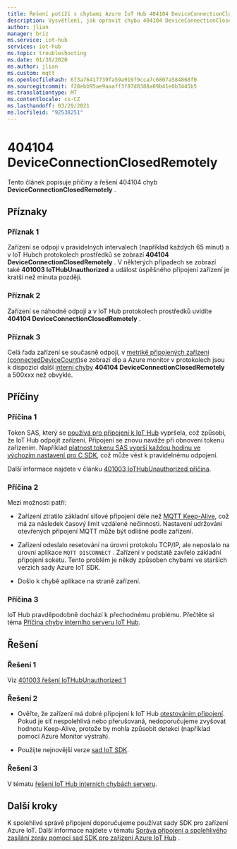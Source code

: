 ```yaml
---
title: Řešení potíží s chybami Azure IoT Hub 404104 DeviceConnectionClosedRemotely
description: Vysvětlení, jak opravit chybu 404104 DeviceConnectionClosedRemotely
author: jlian
manager: briz
ms.service: iot-hub
services: iot-hub
ms.topic: troubleshooting
ms.date: 01/30/2020
ms.author: jlian
ms.custom: mqtt
ms.openlocfilehash: 673a76417739fa59a91979cca7c6807a584868f0
ms.sourcegitcommit: f28ebb95ae9aaaff3f87d8388a09b41e0b3445b5
ms.translationtype: MT
ms.contentlocale: cs-CZ
ms.lasthandoff: 03/29/2021
ms.locfileid: "92538251"
---
```

# <a name="404104-deviceconnectionclosedremotely"></a>404104 DeviceConnectionClosedRemotely

Tento článek popisuje příčiny a řešení 404104 chyb **DeviceConnectionClosedRemotely** .

## <a name="symptoms"></a>Příznaky

### <a name="symptom-1"></a>Příznak 1

Zařízení se odpojí v pravidelných intervalech (například každých 65 minut) a v IoT Hubch protokolech prostředků se zobrazí **404104 DeviceConnectionClosedRemotely** . V některých případech se zobrazí také **401003 IoTHubUnauthorized** a událost úspěšného připojení zařízení je kratší než minuta později.

### <a name="symptom-2"></a>Příznak 2

Zařízení se náhodně odpojí a v IoT Hub protokolech prostředků uvidíte **404104 DeviceConnectionClosedRemotely** .

### <a name="symptom-3"></a>Příznak 3

Celá řada zařízení se současně odpojí, v [metrikě připojených zařízení (connectedDeviceCount)](monitor-iot-hub-reference.md)se zobrazí dip a Azure monitor v protokolech jsou k dispozici další [interní chyby](iot-hub-troubleshoot-error-500xxx-internal-errors.md) **404104 DeviceConnectionClosedRemotely** a 500xxx než obvykle.

## <a name="causes"></a>Příčiny

### <a name="cause-1"></a>Příčina 1

Token SAS, který se [používá pro připojení k IoT Hub](iot-hub-devguide-security.md#security-tokens) vypršela, což způsobí, že IoT Hub odpojit zařízení. Připojení se znovu naváže při obnovení tokenu zařízením. Například [platnost tokenu SAS vyprší každou hodinu ve výchozím nastavení pro C SDK](https://github.com/Azure/azure-iot-sdk-c/blob/master/doc/connection_and_messaging_reliability.md#connection-authentication), což může vést k pravidelnému odpojení.

Další informace najdete v článku [401003 IoTHubUnauthorized příčina](iot-hub-troubleshoot-error-401003-iothubunauthorized.md#cause-1).

### <a name="cause-2"></a>Příčina 2

Mezi možnosti patří:

- Zařízení ztratilo základní síťové připojení déle než [MQTT Keep-Alive](iot-hub-mqtt-support.md#default-keep-alive-timeout), což má za následek časový limit vzdálené nečinnosti. Nastavení udržování otevřených připojení MQTT může být odlišné podle zařízení.

- Zařízení odeslalo resetování na úrovni protokolu TCP/IP, ale neposlalo na úrovni aplikace `MQTT DISCONNECT` . Zařízení v podstatě zavřelo základní připojení soketu. Tento problém je někdy způsoben chybami ve starších verzích sady Azure IoT SDK.

- Došlo k chybě aplikace na straně zařízení.

### <a name="cause-3"></a>Příčina 3

IoT Hub pravděpodobně dochází k přechodnému problému. Přečtěte si téma [Příčina chyby interního serveru IoT Hub](iot-hub-troubleshoot-error-500xxx-internal-errors.md#cause).

## <a name="solutions"></a>Řešení

### <a name="solution-1"></a>Řešení 1

Viz [401003 řešení IoTHubUnauthorized 1](iot-hub-troubleshoot-error-401003-iothubunauthorized.md#solution-1)

### <a name="solution-2"></a>Řešení 2

- Ověřte, že zařízení má dobré připojení k IoT Hub [otestováním připojení](tutorial-connectivity.md). Pokud je síť nespolehlivá nebo přerušovaná, nedoporučujeme zvyšovat hodnotu Keep-Alive, protože by mohla způsobit detekci (například pomocí Azure Monitor výstrah). 

- Použijte nejnovější verze [sad IoT SDK](iot-hub-devguide-sdks.md).

### <a name="solution-3"></a>Řešení 3

V tématu [řešení IoT Hub interních chybách serveru](iot-hub-troubleshoot-error-500xxx-internal-errors.md#solution).

## <a name="next-steps"></a>Další kroky

K spolehlivé správě připojení doporučujeme používat sady SDK pro zařízení Azure IoT. Další informace najdete v tématu [Správa připojení a spolehlivého zasílání zpráv pomocí sad SDK pro zařízení Azure IoT Hub](iot-hub-reliability-features-in-sdks.md) .